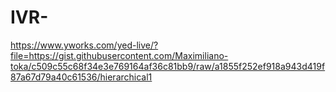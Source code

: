 # IVR-
https://www.yworks.com/yed-live/?file=https://gist.githubusercontent.com/Maximiliano-toka/c509c55c68f34e3e769164af36c81bb9/raw/a1855f252ef918a943d419f87a67d79a40c61536/hierarchical1
